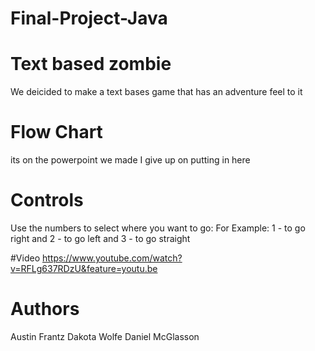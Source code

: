 # Final-Project-Java
# Text based zombie 
We deicided to make a text bases game that has an adventure feel to it 


# Flow Chart

its on the powerpoint we made I give up on putting in here


# Controls
Use the numbers to select where you want to go:
For Example: 1 - to go right and 2 - to go left and 3 - to go straight


#Video
https://www.youtube.com/watch?v=RFLg637RDzU&feature=youtu.be


# Authors
Austin Frantz
Dakota Wolfe
Daniel McGlasson

